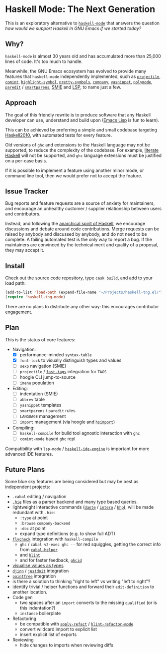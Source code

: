 # Haskell Mode: The Next Generation

This is an exploratory alternative to [`haskell-mode`](https://github.com/haskell/haskell-mode/) that answers the question *how would we support Haskell in GNU Emacs if we started today?*

## Why?

`haskell-mode` is almost 30 years old and has accumulated more than 25,000 lines of code. It's too much to handle.

Meanwhile, the GNU Emacs ecosystem has evolved to provide many features that `haskell-mode` independently implemented, such as [`projectile`](https://github.com/bbatsov/projectile), [`comint`](https://masteringemacs.org/article/comint-writing-command-interpreter), [`highlight-symbol`](https://melpa.org/##/highlight-symbol), [`pretty-symbols`](https://github.com/drothlis/pretty-symbols), [`company`](http://company-mode.github.io), [`yasnippet`](http://joaotavora.github.io/yasnippet/), [`polymode`](https://github.com/polymode/polymode), [`paredit`](https://www.emacswiki.org/emacs/ParEdit) / [`smartparens`](https://github.com/Fuco1/smartparens), [SMIE](https://www.gnu.org/software/emacs/manual/html_node/elisp/SMIE.html) and [LSP](https://github.com/emacs-lsp/lsp-mode/), to name just a few.

## Approach

The goal of this friendly rewrite is to produce software that any Haskell developer can use, understand and build upon ([Emacs Lisp](https://www.gnu.org/software/emacs/manual/elisp.html) is fun to learn).

This can be achieved by preferring a simple and small codebase targeting [Haskell2010](https://www.haskell.org/onlinereport/haskell2010/), with automated tests for every feature.

Old versions of `ghc` and extensions to the Haskell language may not be supported, to reduce the complexity of the codebase. For example, [literate Haskell](https://wiki.haskell.org/Literate_programming) will not be supported, and `ghc` language extensions must be justified on a per-case basis.

If it is possible to implement a feature using another minor mode, or command line tool, then we would prefer not to accept the feature.

## Issue Tracker

Bug reports and feature requests are a source of anxiety for maintainers, and encourage an unhealthy customer / supplier relationship between users and contributors.

Instead, and following the [anarchical spirit of Haskell](https://www.microsoft.com/en-us/research/wp-content/uploads/2016/07/history.pdf), we encourage discussions and debate around code contributions. Merge requests can be raised by anybody and discussed by anybody, and do not need to be complete. A failing automated test is the only way to report a bug. If the maintainers are convinced by the technical merit and quality of a proposal, they may accept it.

## Install

Check out the source code repository, type `cask build`, and add to your load path:

```lisp
(add-to-list 'load-path (expand-file-name "~/Projects/haskell-tng.el/"))
(require 'haskell-tng-mode)
```

There are no plans to distribute any other way: this encourages contributor engagement.

## Plan

This is the status of core features:

- Navigation:
  - [x] performance-minded `syntax-table`
  - [x] `font-lock` to visually distinguish types and values
  - [ ] `sexp` navigation (SMIE)
  - [ ] `projectile` / [`fast-tags`](https://github.com/elaforge/fast-tags) integration for `TAGS`
  - [ ] hoogle CLI jump-to-source
  - [ ] `imenu` population
- Editing:
  - [ ] indentation (SMIE)
  - [ ] `abbrev` table
  - [ ] `yasnippet` templates
  - [ ] `smartparens` / `paredit` rules
  - [ ] `LANGUAGE` management
  - [ ] `import` management (via hoogle and [`hsimport`](https://hackage.haskell.org/package/hsimport))
- Compiling:
  - [ ] `haskell-compile` for build tool agnostic interaction with `ghc`
  - [ ] `comint-mode` based `ghc` repl

Compatibility with `lsp-mode` / [`haskell-ide-engine`](https://github.com/haskell/haskell-ide-engine) is important for more advanced IDE features.

## Future Plans

Some blue sky features are being considered but may be best as independent projects:

- `.cabal` editing / navigation
- [`.hie`](https://ghc.haskell.org/trac/ghc/wiki/HIEFiles) files as a parser backend and many type based queries.
- lightweight interactive commands ([`dante`](https://github.com/jyp/dante) / [`intero`](https://github.com/commercialhaskell/intero) / [`hhp`](https://github.com/kazu-yamamoto/hhp)), will be made redundant with `.hie`:
  - `:type` at point
  - `:browse` `company-backend`
  - `:doc` at point
  - expand type definitions (e.g. to show full ADT)
- [`flycheck`](http://www.flycheck.org/en/latest/) integration with `haskell-compile`
  - `ghc` / `cabal v2-exec ghc --` for red squiggles, getting the correct info from [`cabal-helper`](http://hackage.haskell.org/package/cabal-helper)
  - and [`hlint`](https://github.com/ndmitchell/hlint)
  - and for faster feedback, [`ghcid`](https://github.com/ndmitchell/ghcid)
- [visualise values as types](https://twitter.com/jyothsnasrin/status/1039530556080283648)
- [`djinn`](https://hackage.haskell.org/package/djinn) / [`justdoit`](https://hackage.haskell.org/package/ghc-justdoit) integration
- [`pointfree`](https://hackage.haskell.org/package/pointfree) integration
- is there a solution to thinking "right to left" vs writing "left to right"?
- identify trivial / helper functions and forward their `edit-definition` to another location.
- Code gen
  - two spaces after an `import` converts to the missing `qualified` (or is this indentation?)
  - `instance` boilerplate
- Refactoring
  - be compatible with [`apply-refact`](https://github.com/mpickering/apply-refact) / [`hlint-refactor-mode`](https://github.com/mpickering/hlint-refactor-mode)
  - convert wildcard import to explicit list
  - insert explicit list of exports
- Reviewing
  - hide changes to imports when reviewing diffs
